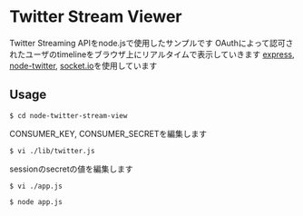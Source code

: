 # Twitter Stream Viewer

  Twitter Streaming APIをnode.jsで使用したサンプルです
  OAuthによって認可されたユーザのtimelineをブラウザ上にリアルタイムで表示していきます
  [express](https://github.com/visionmedia/express), [node-twitter](https://github.com/jdub/node-twitter), [socket.io](http://socket.io/)を使用しています

## Usage

    $ cd node-twitter-stream-view

  CONSUMER_KEY, CONSUMER_SECRETを編集します

    $ vi ./lib/twitter.js

  sessionのsecretの値を編集します

    $ vi ./app.js

    $ node app.js
